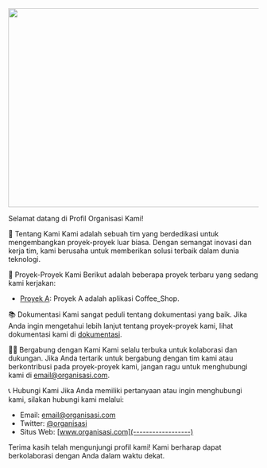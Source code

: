 
<div align="center">
  <img height="400px"  width="1000px"src="https://i.pinimg.com/originals/4e/15/a9/4e15a9e296c03c97c417335a2fbe8f93.gif"/>
 
</div>

Selamat datang di Profil Organisasi Kami!

🚀 Tentang Kami
Kami adalah sebuah tim yang berdedikasi untuk mengembangkan proyek-proyek luar biasa. Dengan semangat inovasi dan kerja tim, kami berusaha untuk memberikan solusi terbaik dalam dunia teknologi.

💼 Proyek-Proyek Kami
Berikut adalah beberapa proyek terbaru yang sedang kami kerjakan:

- [Proyek A](-----------------): Proyek A adalah aplikasi Coffee_Shop.



📚 Dokumentasi
Kami sangat peduli tentang dokumentasi yang baik. Jika Anda ingin mengetahui lebih lanjut tentang proyek-proyek kami, lihat dokumentasi kami di [dokumentasi]().

🙋‍♂️ Bergabung dengan Kami
Kami selalu terbuka untuk kolaborasi dan dukungan. Jika Anda tertarik untuk bergabung dengan tim kami atau berkontribusi pada proyek-proyek kami, jangan ragu untuk menghubungi kami di [email@organisasi.com](----------------).

📞 Hubungi Kami
Jika Anda memiliki pertanyaan atau ingin menghubungi kami, silakan hubungi kami melalui:

- Email: [email@organisasi.com](-----------------)
- Twitter: [@organisasi](----------------)
- Situs Web: [www.organisasi.com](------------------)

Terima kasih telah mengunjungi profil kami! Kami berharap dapat berkolaborasi dengan Anda dalam waktu dekat.
